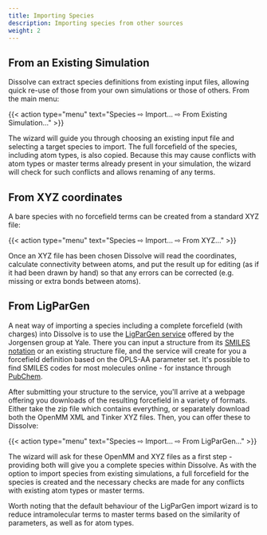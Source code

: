 ```yaml
---
title: Importing Species
description: Importing species from other sources
weight: 2
---
```


## From an Existing Simulation

Dissolve can extract species definitions from existing input files, allowing quick re-use of those from your own simulations or those of others. From the main menu:

{{< action type="menu" text="Species &#8680; Import... &#8680; From Existing Simulation..." >}}

The wizard will guide you through choosing an existing input file and selecting a target species to import. The full forcefield of the species, including atom types, is also copied. Because this may cause conflicts with atom types or master terms already present in your simulation, the wizard will check for such conflicts and allows renaming of any terms.

## From XYZ coordinates

A bare species with no forcefield terms can be created from a standard XYZ file:

{{< action type="menu" text="Species &#8680; Import... &#8680; From XYZ..." >}}

Once an XYZ file has been chosen Dissolve will read the coordinates, calculate connectivity between atoms, and put the result up for editing (as if it had been drawn by hand) so that any errors can be corrected (e.g. missing or extra bonds between atoms).

## From LigParGen

A neat way of importing a species including a complete forcefield (with charges) into Dissolve is to use the [LigParGen service](http://zarbi.chem.yale.edu/ligpargen/) offered by the Jorgensen group at Yale. There you can input a structure from its [SMILES notation](https://en.wikipedia.org/wiki/Simplified_molecular-input_line-entry_system) or an existing structure file, and the service will create for you a forcefield definition based on the OPLS-AA parameter set. It's possible to find SMILES codes for most molecules online - for instance through [PubChem](https://pubchem.ncbi.nlm.nih.gov/).

After submitting your structure to the service, you'll arrive at a webpage offering you downloads of the resulting forcefield in a variety of formats. Either take the zip file which contains everything, or separately download both the OpenMM XML and Tinker XYZ files. Then, you can offer these to Dissolve:

{{< action type="menu" text="Species &#8680; Import... &#8680; From LigParGen..." >}}

The wizard will ask for these OpenMM and XYZ files as a first step - providing both will give you a complete species within Dissolve. As with the option to import species from existing simulations, a full forcefield for the species is created and the necessary checks are made for any conflicts with existing atom types or master terms.

Worth noting that the default behaviour of the LigParGen import wizard is to reduce intramolecular terms to master terms based on the similarity of parameters, as well as for atom types.
